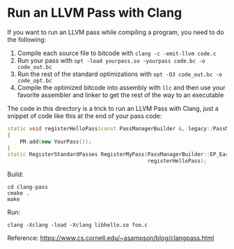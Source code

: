 # Run an LLVM Pass with Clang

If you want to run an LLVM pass while compiling a program, you need to do the following:

1. Compile each source file to bitcode with `clang -c -emit-llvm code.c`
2. Run your pass  with `opt -load yourpass.so -yourpass code.bc -o code_out.bc`
3. Run the rest of the standard optimizations with `opt -O3 code_out.bc -o code_opt.bc`
4. Compile the optimized bitcode into assembly with `llc` and then use your favorite assembler and linker to get the rest of the way to an executable



The code in this directory is a trick to run an LLVM Pass with Clang, just a snippet of code like this at the end of your pass code:

```c++
static void registerHelloPass(const PassManagerBuilder &, legacy::PassManagerBase &PM)
{
    PM.add(new YourPass());
}
static RegisterStandardPasses RegisterMyPass(PassManagerBuilder::EP_EarlyAsPossible,
                                             registerHelloPass);
```

Build:

```
cd clang-pass
cmake .
make
```

Run:

```
clang -Xclang -load -Xclang libhello.so foo.c
```



Reference: https://www.cs.cornell.edu/~asampson/blog/clangpass.html